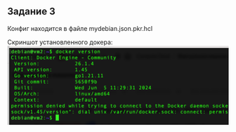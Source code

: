 ## Задание 3
Конфиг находится в файле mydebian.json.pkr.hcl

Скриншот установленного докера:
![Docker Version](vm2_docker.png)
